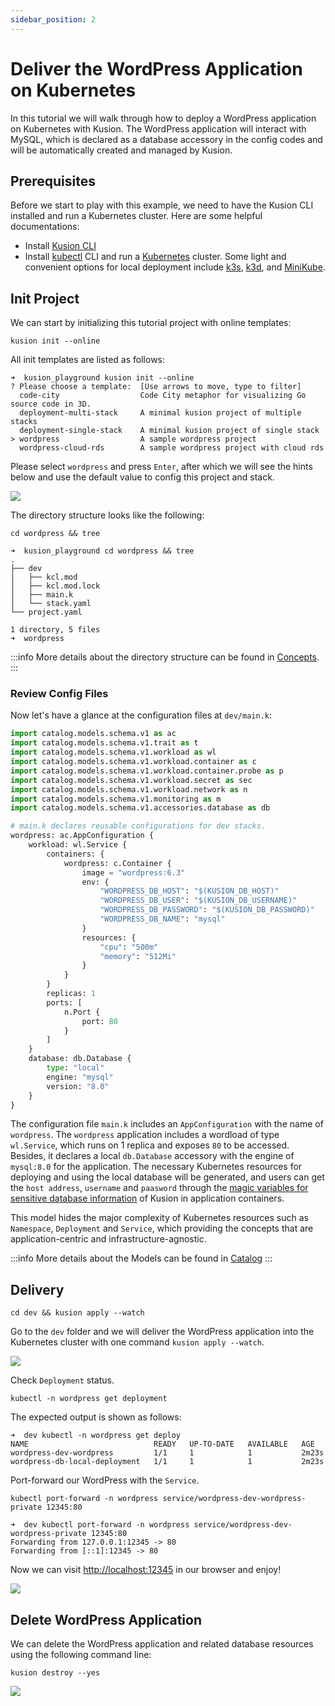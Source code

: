 ```yaml
---
sidebar_position: 2
---
```


# Deliver the WordPress Application on Kubernetes

In this tutorial we will walk through how to deploy a WordPress application on Kubernetes with Kusion. The WordPress application will interact with MySQL, which is declared as a database accessory in the config codes and will be automatically created and managed by Kusion. 

## Prerequisites

Before we start to play with this example, we need to have the Kusion CLI installed and run a Kubernetes cluster. Here are some helpful documentations: 

- Install [Kusion CLI](install)
- Install [kubectl](https://kubernetes.io/docs/tasks/tools/#kubectl) CLI and run a [Kubernetes](https://kubernetes.io/) cluster. Some light and convenient options for local deployment include [k3s](https://docs.k3s.io/quick-start), [k3d](https://k3d.io/v5.4.4/#installation), and [MiniKube](https://minikube.sigs.k8s.io/docs/tutorials/multi_node/). 

## Init Project

We can start by initializing this tutorial project with online templates: 

```shell
kusion init --online
```

All init templates are listed as follows: 

```shell
➜  kusion_playground kusion init --online
? Please choose a template:  [Use arrows to move, type to filter]
  code-city                  Code City metaphor for visualizing Go source code in 3D.
  deployment-multi-stack     A minimal kusion project of multiple stacks
  deployment-single-stack    A minimal kusion project of single stack
> wordpress                  A sample wordpress project
  wordpress-cloud-rds        A sample wordpress project with cloud rds
```

Please select `wordpress` and press `Enter`, after which we will see the hints below and use the default value to config this project and stack. 

![](/img/docs/user_docs/getting-started/init-wordpress-with-local-db.gif)

The directory structure looks like the following: 

```shell
cd wordpress && tree
```

```shell
➜  kusion_playground cd wordpress && tree
.
├── dev
│   ├── kcl.mod
│   ├── kcl.mod.lock
│   ├── main.k
│   └── stack.yaml
└── project.yaml

1 directory, 5 files
➜  wordpress
```

:::info
More details about the directory structure can be found in [Concepts](../concepts/glossary). 
:::

### Review Config Files

Now let's have a glance at the configuration files at `dev/main.k`: 

```python
import catalog.models.schema.v1 as ac
import catalog.models.schema.v1.trait as t
import catalog.models.schema.v1.workload as wl
import catalog.models.schema.v1.workload.container as c
import catalog.models.schema.v1.workload.container.probe as p
import catalog.models.schema.v1.workload.secret as sec
import catalog.models.schema.v1.workload.network as n
import catalog.models.schema.v1.monitoring as m
import catalog.models.schema.v1.accessories.database as db

# main.k declares reusable configurations for dev stacks.
wordpress: ac.AppConfiguration {
    workload: wl.Service {
        containers: {
            wordpress: c.Container {
                image = "wordpress:6.3"
                env: {
                    "WORDPRESS_DB_HOST": "$(KUSION_DB_HOST)"
                    "WORDPRESS_DB_USER": "$(KUSION_DB_USERNAME)"
                    "WORDPRESS_DB_PASSWORD": "$(KUSION_DB_PASSWORD)"
                    "WORDPRESS_DB_NAME": "mysql"
                }
                resources: {
                    "cpu": "500m"
                    "memory": "512Mi"
                }
            }
        }
        replicas: 1
        ports: [
            n.Port {
                port: 80
            }
        ]
    }
    database: db.Database {
        type: "local"
        engine: "mysql"
        version: "8.0"
    }
}
```

The configuration file `main.k` includes an `AppConfiguration` with the name of `wordpress`. The `wordpress` application includes a wordload of type `wl.Service`, which runs on 1 replica and exposes `80` to be accessed. Besides, it declares a local `db.Database` accessory with the engine of `mysql:8.0` for the application. The necessary Kubernetes resources for deploying and using the local database will be generated, and users can get the `host address`, `username` and `paasword` through the [magic variables for sensitive database information](../reference/model/naming-conventions#sensitive-database-information) of Kusion in application containers. 

This model hides the major complexity of Kubernetes resources such as `Namespace`, `Deployment` and `Service`, which providing the concepts that are application-centric and infrastructure-agnostic. 

:::info
More details about the Models can be found in [Catalog](https://github.com/KusionStack/catalog)
:::

## Delivery

```shell
cd dev && kusion apply --watch
```

Go to the `dev` folder and we will deliver the WordPress application into the Kubernetes cluster with one command `kusion apply --watch`. 

![](/img/docs/user_docs/getting-started/apply-wordpress-with-local-db.gif)

Check `Deployment` status. 

```shell
kubectl -n wordpress get deployment
```

The expected output is shown as follows: 

```shell
➜  dev kubectl -n wordpress get deploy
NAME                            READY   UP-TO-DATE   AVAILABLE   AGE
wordpress-dev-wordpress         1/1     1            1           2m23s
wordpress-db-local-deployment   1/1     1            1           2m23s
```

Port-forward our WordPress with the `Service`. 

```shell
kubectl port-forward -n wordpress service/wordpress-dev-wordpress-private 12345:80
```

```shell
➜  dev kubectl port-forward -n wordpress service/wordpress-dev-wordpress-private 12345:80
Forwarding from 127.0.0.1:12345 -> 80
Forwarding from [::1]:12345 -> 80

```

Now we can visit [http://localhost:12345](http://localhost:12345) in our browser and enjoy!

![](/img/docs/user_docs/getting-started/wordpress-site-page.png)

## Delete WordPress Application

We can delete the WordPress application and related database resources using the following command line: 

```shell
kusion destroy --yes
```

![](/img/docs/user_docs/getting-started/wordpress-with-local-db-destroy.gif)
